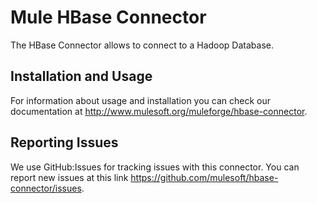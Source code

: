 Mule HBase Connector
=========================

The HBase Connector allows to connect to a Hadoop Database. 

Installation and Usage
----------------------

For information about usage and installation you can check our documentation at http://www.mulesoft.org/muleforge/hbase-connector.

Reporting Issues
----------------

We use GitHub:Issues for tracking issues with this connector. You can report new issues at this link https://github.com/mulesoft/hbase-connector/issues.